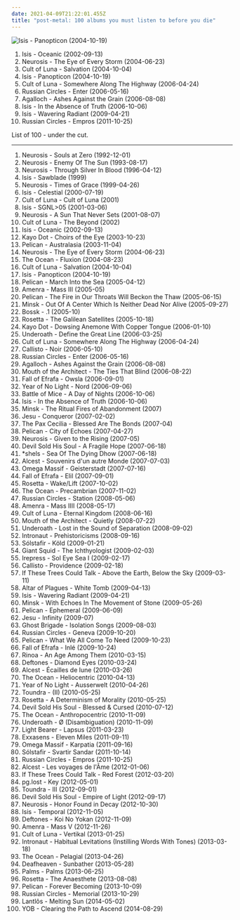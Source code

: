 ```yaml
---
date: 2021-04-09T21:22:01.455Z
title: "post-metal: 100 albums you must listen to before you die"
---
```

![Isis - Panopticon (2004-10-19)](http://coverartarchive.org/release/90088a59-b98d-4960-9abf-71a65ef16e71/14236443791-500.jpg "Isis - Panopticon (2004-10-19)")
<ol class="albums">
<li data-cover="http://coverartarchive.org/release/e41d013a-b455-4359-84c5-c14b6112bba8/28540264236-500.jpg" data-tags="post-metal, sludge" role="button">Isis - Oceanic (2002-09-13)</li>
<li data-cover="http://coverartarchive.org/release/9e98839e-b7e7-450b-b364-bd35f34c38be/1093713473-500.jpg" data-tags="post-metal" role="button">Neurosis - The Eye of Every Storm (2004-06-23)</li>
<li data-cover="https://img.discogs.com/cRuOXBvTzWZ1NiZrgHh2fWOA-rQ=/fit-in/300x280/filters:strip_icc():format(jpeg):mode_rgb():quality(90)/discogs-images/R-2795498-1301372915.jpeg.jpg" data-tags="sludge, post-metal" role="button">Cult of Luna - Salvation (2004-10-04)</li>
<li data-cover="http://coverartarchive.org/release/90088a59-b98d-4960-9abf-71a65ef16e71/14236443791-500.jpg" data-tags="post-metal" role="button">Isis - Panopticon (2004-10-19)</li>
<li data-cover="http://coverartarchive.org/release/1fde8540-59cf-4c8d-8429-eb076d03fb05/21557052063-500.jpg" data-tags="post-metal, sludge" role="button">Cult of Luna - Somewhere Along The Highway (2006-04-24)</li>
<li data-cover="https://img.discogs.com/6ifi1redUdOzAAkz0gVZTZbrRvY=/fit-in/300x300/filters:strip_icc():format(jpeg):mode_rgb():quality(90)/discogs-images/R-801151-1382705063-4726.jpeg.jpg" data-tags="post-rock, instrumental" role="button">Russian Circles - Enter (2006-05-16)</li>
<li data-cover="http://coverartarchive.org/release/b943e89a-2ae7-4cce-940a-c434c4f068cf/19071273840-500.jpg" data-tags="doom metal, folk metal, progressive metal" role="button">Agalloch - Ashes Against the Grain (2006-08-08)</li>
<li data-cover="http://coverartarchive.org/release/0ba88c6e-cc27-4d6b-bf98-638464ec069e/9123370524-500.jpg" data-tags="sludge, post-metal, post-rock" role="button">Isis - In the Absence of Truth (2006-10-06)</li>
<li data-cover="http://coverartarchive.org/release/e411ba3e-7a70-4336-9522-1d6c8cf0f044/3112274726-500.jpg" data-tags="post-metal, progressive metal, sludge" role="button">Isis - Wavering Radiant (2009-04-21)</li>
<li data-cover="http://coverartarchive.org/release/65bc450d-2304-47d9-b114-e84b8bc56811/3331814020-500.jpg" data-tags="post-metal, post-rock" role="button">Russian Circles - Empros (2011-10-25)</li>
</ol>
List of 100 - under the cut.
<!-- more -->

_________________

<ol class="albums">
<li data-cover="http://coverartarchive.org/release/64bb2d1b-e4ab-4808-be16-5466264c2e65/20845677913-500.jpg" data-tags="sludge, sludge metal, post-metal" role="button">
Neurosis - Souls at Zero (1992-12-01)
</li>
<li data-cover="http://coverartarchive.org/release/2d7de606-9c1d-4faf-9d47-7f9c8912d3e4/7852290321-500.jpg" data-tags="post-metal, sludge, doom metal" role="button">
Neurosis - Enemy Of The Sun (1993-08-17)
</li>
<li data-cover="http://coverartarchive.org/release/867a9c66-d738-3857-b967-62b9367970fc/7697193187-500.jpg" data-tags="post-metal, sludge, sludge metal" role="button">
Neurosis - Through Silver In Blood (1996-04-12)
</li>
<li data-cover="http://coverartarchive.org/release/2025b5f9-13fc-376f-9484-24d074c8ff0a/10973592319-500.jpg" data-tags="sludge, post-metal" role="button">
Isis - Sawblade (1999)
</li>
<li data-cover="http://coverartarchive.org/release/d56380fe-d00e-42c3-841a-654254ef264a/7697244807-500.jpg" data-tags="post-metal, sludge" role="button">
Neurosis - Times of Grace (1999-04-26)
</li>
<li data-cover="https://img.discogs.com/E3zacTqfQNSLzHq_ESkjuevv5wc=/fit-in/400x400/filters:strip_icc():format(jpeg):mode_rgb():quality(90)/discogs-images/R-816626-1244854064.jpeg.jpg" data-tags="sludge, post-metal" role="button">
Isis - Celestial (2000-07-19)
</li>
<li data-cover="http://coverartarchive.org/release/17432213-49df-4389-a05a-e2f91178792f/3927758235-500.jpg" data-tags="sludge" role="button">
Cult of Luna - Cult of Luna (2001)
</li>
<li data-cover="http://coverartarchive.org/release/27f00bc4-5016-48dd-a079-9b3a5e8bd8f3/9577987822-500.jpg" data-tags="sludge, post-metal" role="button">
Isis - SGNL>05 (2001-03-06)
</li>
<li data-cover="http://coverartarchive.org/release/ca11e9a4-cc91-46e4-99c1-68790f99edec/3104797376-500.jpg" data-tags="post-metal" role="button">
Neurosis - A Sun That Never Sets (2001-08-07)
</li>
<li data-cover="http://coverartarchive.org/release/649d1c49-3018-4a0b-b0cc-3ed64c39e373/7741304161-500.jpg" data-tags="sludge, doom metal" role="button">
Cult of Luna - The Beyond (2002)
</li>
<li data-cover="http://coverartarchive.org/release/e41d013a-b455-4359-84c5-c14b6112bba8/28540264236-500.jpg" data-tags="post-metal, sludge" role="button">
Isis - Oceanic (2002-09-13)
</li>
<li data-cover="http://coverartarchive.org/release/1d78df8c-c5ed-431b-adbc-36d6639d8847/18409643938-500.jpg" data-tags="experimental, post-rock, avant-garde" role="button">
Kayo Dot - Choirs of the Eye (2003-10-23)
</li>
<li data-cover="http://coverartarchive.org/release/71794ed3-3763-482b-b24e-7a6adf751aa9/22635557412-500.jpg" data-tags="post-rock, post-metal, sludge" role="button">
Pelican - Australasia (2003-11-04)
</li>
<li data-cover="http://coverartarchive.org/release/9e98839e-b7e7-450b-b364-bd35f34c38be/1093713473-500.jpg" data-tags="post-metal" role="button">
Neurosis - The Eye of Every Storm (2004-06-23)
</li>
<li data-cover="http://coverartarchive.org/release/f0baba81-224e-4493-9e1d-6208669a1de0/9615154980-500.jpg" data-tags="progressive metal, post-metal" role="button">
The Ocean - Fluxion (2004-08-23)
</li>
<li data-cover="https://img.discogs.com/cRuOXBvTzWZ1NiZrgHh2fWOA-rQ=/fit-in/300x280/filters:strip_icc():format(jpeg):mode_rgb():quality(90)/discogs-images/R-2795498-1301372915.jpeg.jpg" data-tags="sludge, post-metal" role="button">
Cult of Luna - Salvation (2004-10-04)
</li>
<li data-cover="http://coverartarchive.org/release/90088a59-b98d-4960-9abf-71a65ef16e71/14236443791-500.jpg" data-tags="post-metal" role="button">
Isis - Panopticon (2004-10-19)
</li>
<li data-cover="https://img.discogs.com/KyoJe8kQNtFQ5VlfYfxVOoqb5sY=/fit-in/250x250/filters:strip_icc():format(jpeg):mode_rgb():quality(90)/discogs-images/R-1286171-1227228285.jpeg.jpg" data-tags="post rock" role="button">
Pelican - March Into the Sea (2005-04-12)
</li>
<li data-cover="http://coverartarchive.org/release/aa271836-6784-4555-bc47-c2fa305c260e/25038392608-500.jpg" data-tags="post-metal, sludge" role="button">
Amenra - Mass III (2005-05)
</li>
<li data-cover="http://coverartarchive.org/release/65c232e4-cd6d-4354-a623-eab1b463d9b0/22635528848-500.jpg" data-tags="post-rock, instrumental" role="button">
Pelican - The Fire in Our Throats Will Beckon the Thaw (2005-06-15)
</li>
<li data-cover="http://coverartarchive.org/release/6a332cb7-7c6e-4ca6-9771-90d06552e33a/20431718189-500.jpg" data-tags="doom metal, post-metal" role="button">
Minsk - Out Of A Center Which Is Neither Dead Nor Alive (2005-09-27)
</li>
<li data-cover="http://coverartarchive.org/release/c2f2bf8f-68cc-3e30-a358-c9b4373af684/1842852910-500.jpg" data-tags="post-metal, post-rock" role="button">
Bossk - .1 (2005-10)
</li>
<li data-cover="https://img.discogs.com/TY--EiotMwrgw-L9b_HXkHvSPh8=/fit-in/600x600/filters:strip_icc():format(jpeg):mode_rgb():quality(90)/discogs-images/R-3762871-1343401853-1173.jpeg.jpg" data-tags="post-metal, sludge" role="button">
Rosetta - The Galilean Satellites (2005-10-18)
</li>
<li data-cover="http://coverartarchive.org/release/8c761839-5889-4b72-95a2-031619122e4a/20406280868-500.jpg" data-tags="avant-garde" role="button">
Kayo Dot - Dowsing Anemone With Copper Tongue (2006-01-10)
</li>
<li data-cover="https://img.discogs.com/0jsnhuwQ3Gx3HGYoG7ZY6krYJdw=/fit-in/500x500/filters:strip_icc():format(jpeg):mode_rgb():quality(90)/discogs-images/R-1892204-1326299483.jpeg.jpg" data-tags="post-hardcore, metalcore, screamo" role="button">
Underoath - Define the Great Line (2006-03-25)
</li>
<li data-cover="http://coverartarchive.org/release/1fde8540-59cf-4c8d-8429-eb076d03fb05/21557052063-500.jpg" data-tags="post-metal, sludge" role="button">
Cult of Luna - Somewhere Along The Highway (2006-04-24)
</li>
<li data-cover="http://coverartarchive.org/release/7a9d748f-03d6-484e-b45d-61cb6539a9f3/1118804524-500.jpg" data-tags="post-rock, post-metal" role="button">
Callisto - Noir (2006-05-10)
</li>
<li data-cover="https://img.discogs.com/6ifi1redUdOzAAkz0gVZTZbrRvY=/fit-in/300x300/filters:strip_icc():format(jpeg):mode_rgb():quality(90)/discogs-images/R-801151-1382705063-4726.jpeg.jpg" data-tags="post-rock, instrumental" role="button">
Russian Circles - Enter (2006-05-16)
</li>
<li data-cover="http://coverartarchive.org/release/b943e89a-2ae7-4cce-940a-c434c4f068cf/19071273840-500.jpg" data-tags="doom metal, folk metal, progressive metal" role="button">
Agalloch - Ashes Against the Grain (2006-08-08)
</li>
<li data-cover="http://coverartarchive.org/release/8289fb50-b032-4157-9943-277c7758a9f2/8968488172-500.jpg" data-tags="post-metal, post-rock, atmospheric sludge metal" role="button">
Mouth of the Architect - The Ties That Blind (2006-08-22)
</li>
<li data-cover="https://via.placeholder.com/450" data-tags="crust, post-metal, neocrust" role="button">
Fall of Efrafa - Owsla (2006-09-01)
</li>
<li data-cover="http://coverartarchive.org/release/245e79d9-39b5-4590-94b4-1c76c9812378/5361787616-500.jpg" data-tags="sludge" role="button">
Year of No Light - Nord (2006-09-06)
</li>
<li data-cover="http://coverartarchive.org/release/0d792891-5e0f-4b83-bd4d-79902d314833/1624157817-500.jpg" data-tags="post-rock" role="button">
Battle of Mice - A Day of Nights (2006-10-06)
</li>
<li data-cover="http://coverartarchive.org/release/0ba88c6e-cc27-4d6b-bf98-638464ec069e/9123370524-500.jpg" data-tags="sludge, post-metal, post-rock" role="button">
Isis - In the Absence of Truth (2006-10-06)
</li>
<li data-cover="http://coverartarchive.org/release/e6d3600e-c847-3ffb-b2a2-dec1f3c2b172/2691122178-500.jpg" data-tags="doom metal, sludge, post-metal" role="button">
Minsk - The Ritual Fires of Abandonment (2007)
</li>
<li data-cover="http://coverartarchive.org/release/3a99332d-e326-46d6-acdc-f9935bdb9efb/26240956893-500.jpg" data-tags="post-rock, shoegaze, drone, experimental" role="button">
Jesu - Conqueror (2007-02-02)
</li>
<li data-cover="https://img.discogs.com/4mHR-W-BjBuCsWvcZ7ebr5aoO9g=/fit-in/600x518/filters:strip_icc():format(jpeg):mode_rgb():quality(90)/discogs-images/R-1003498-1187539599.jpeg.jpg" data-tags="post-metal" role="button">
The Pax Cecilia - Blessed Are The Bonds (2007-04)
</li>
<li data-cover="http://coverartarchive.org/release/8dcdef43-6ca6-45b8-90f9-9eefe8e038d0/16157041487-500.jpg" data-tags="post-rock" role="button">
Pelican - City of Echoes (2007-04-27)
</li>
<li data-cover="http://coverartarchive.org/release/bc9f370a-1774-4751-b9c4-ef9d05939770/24057716895-500.jpg" data-tags="sludge, doom metal, post-metal" role="button">
Neurosis - Given to the Rising (2007-05)
</li>
<li data-cover="http://coverartarchive.org/release/7312e2b3-02ca-4baa-9518-becfc7245d69/21755008729-500.jpg" data-tags="screamo, post-hardcore" role="button">
Devil Sold His Soul - A Fragile Hope (2007-06-18)
</li>
<li data-cover="http://coverartarchive.org/release/5b95db6e-2e6c-4dd4-b687-1242d767c6b4/14793789212-500.jpg" data-tags="post-rock, post-metal" role="button">
*shels - Sea Of The Dying Dhow (2007-06-18)
</li>
<li data-cover="http://coverartarchive.org/release/9a8a652e-d32a-400c-ae58-16cdcdc547f1/2239776188-500.jpg" data-tags="shoegaze" role="button">
Alcest - Souvenirs d'un autre Monde (2007-07-03)
</li>
<li data-cover="http://coverartarchive.org/release/0f47ff75-3692-4c6a-bf97-46074cbc6455/2491484911-500.jpg" data-tags="instrumental, post-metal" role="button">
Omega Massif - Geisterstadt (2007-07-16)
</li>
<li data-cover="https://img.discogs.com/GDh-Ng1HQYVhre6TKLq_XkU4qUM=/fit-in/600x595/filters:strip_icc():format(jpeg):mode_rgb():quality(90)/discogs-images/R-1101458-1597620920-6186.jpeg.jpg" data-tags="post-metal, crust, sludge" role="button">
Fall of Efrafa - Elil (2007-09-01)
</li>
<li data-cover="http://coverartarchive.org/release/233fc0af-b35a-4b06-887d-1059a9735452/18650274711-500.jpg" data-tags="sludge, post-metal" role="button">
Rosetta - Wake/Lift (2007-10-02)
</li>
<li data-cover="http://coverartarchive.org/release/b06ee261-544b-49ff-acbb-d357b03523c6/16533782366-500.jpg" data-tags="progressive metal, sludge" role="button">
The Ocean - Precambrian (2007-11-02)
</li>
<li data-cover="https://img.discogs.com/WeMm4fW-DXjuCRJ7rbJgEVB51UI=/fit-in/600x529/filters:strip_icc():format(jpeg):mode_rgb():quality(90)/discogs-images/R-1358916-1532781976-1391.jpeg.jpg" data-tags="post-rock, instrumental" role="button">
Russian Circles - Station (2008-05-06)
</li>
<li data-cover="http://coverartarchive.org/release/7aee5913-07fe-42dd-bd31-e9170fe6b631/20484635852-500.jpg" data-tags="post-metal, sludge, post-hardcore" role="button">
Amenra - Mass IIII (2008-05-17)
</li>
<li data-cover="http://coverartarchive.org/release/7db4428f-f950-496a-a2c8-5773f0b42529/2311245727-500.jpg" data-tags="sludge, post-metal" role="button">
Cult of Luna - Eternal Kingdom (2008-06-16)
</li>
<li data-cover="http://coverartarchive.org/release/c2acdb03-954b-4afc-afd1-ebb9c873a5a8/9303163464-500.jpg" data-tags="sludge" role="button">
Mouth of the Architect - Quietly (2008-07-22)
</li>
<li data-cover="http://coverartarchive.org/release/257fc109-3150-431b-8670-39bec0b62e08/28727135104-500.jpg" data-tags="post-hardcore, metalcore" role="button">
Underoath - Lost in the Sound of Separation (2008-09-02)
</li>
<li data-cover="http://coverartarchive.org/release/2f4c11df-a540-44ff-bf55-280061b1c396/3230440049-500.jpg" data-tags="progressive metal, post-metal" role="button">
Intronaut - Prehistoricisms (2008-09-16)
</li>
<li data-cover="http://coverartarchive.org/release/996bd661-e2db-4227-9839-4024e2efe8ed/2933297561-500.jpg" data-tags="post-metal, progressive metal, post-black metal" role="button">
Sólstafir - Köld (2009-01-21)
</li>
<li data-cover="https://img.discogs.com/bKKaoaQCA2aak43BD1APQPJT5wk=/fit-in/371x416/filters:strip_icc():format(jpeg):mode_rgb():quality(90)/discogs-images/R-1921521-1252604182.jpeg.jpg" data-tags="post-metal, progressive metal, post-rock, sludge" role="button">
Giant Squid - The Ichthyologist (2009-02-03)
</li>
<li data-cover="https://img.discogs.com/lpe0lGKWFeBM_2lXfLFpd6c220Y=/fit-in/500x500/filters:strip_icc():format(jpeg):mode_rgb():quality(90)/discogs-images/R-1809786-1295736258.jpeg.jpg" data-tags="post rock, post-metal" role="button">
Irepress - Sol Eye Sea I (2009-02-17)
</li>
<li data-cover="http://coverartarchive.org/release/8630fe23-abc2-4eb2-b36d-855603ad6719/15855900571-500.jpg" data-tags="post-rock, post-metal" role="button">
Callisto - Providence (2009-02-18)
</li>
<li data-cover="http://coverartarchive.org/release/c5107679-e2b1-42c4-9281-7f9189a46e15/3357006181-500.jpg" data-tags="post-rock" role="button">
If These Trees Could Talk - Above the Earth, Below the Sky (2009-03-11)
</li>
<li data-cover="http://coverartarchive.org/release/508cd265-21f1-4e9c-a995-ecc620bbd53f/2663399057-500.jpg" data-tags="black metal, atmospheric black metal" role="button">
Altar of Plagues - White Tomb (2009-04-13)
</li>
<li data-cover="http://coverartarchive.org/release/e411ba3e-7a70-4336-9522-1d6c8cf0f044/3112274726-500.jpg" data-tags="post-metal, progressive metal, sludge" role="button">
Isis - Wavering Radiant (2009-04-21)
</li>
<li data-cover="https://img.discogs.com/MtK4YPClwkutejnHZN846f_Ge-g=/fit-in/600x521/filters:strip_icc():format(jpeg):mode_rgb():quality(90)/discogs-images/R-1897397-1551811272-4495.jpeg.jpg" data-tags="doom metal, post-metal" role="button">
Minsk - With Echoes In The Movement of Stone (2009-05-26)
</li>
<li data-cover="https://img.discogs.com/2xqq6ABeVkRKdT1JwgNSGlo_40o=/fit-in/500x500/filters:strip_icc():format(jpeg):mode_rgb():quality(90)/discogs-images/R-1790016-1252534676.jpeg.jpg" data-tags="post-metal, instrumental" role="button">
Pelican - Ephemeral (2009-06-09)
</li>
<li data-cover="https://img.discogs.com/kFxILaeR0miu9E9n19Ohx9HL24E=/fit-in/350x314/filters:strip_icc():format(jpeg):mode_rgb():quality(90)/discogs-images/R-1876339-1249498435.jpeg.jpg" data-tags="drone, post-metal" role="button">
Jesu - Infinity (2009-07)
</li>
<li data-cover="http://coverartarchive.org/release/dbc9ba41-5627-4c15-93a9-42a6e186e771/8293096366-500.jpg" data-tags="melodic death metal, progressive metal" role="button">
Ghost Brigade - Isolation Songs (2009-08-03)
</li>
<li data-cover="http://coverartarchive.org/release/acac3cdb-ccd5-3736-87b3-1554de5a83be/3331811954-500.jpg" data-tags="post-rock" role="button">
Russian Circles - Geneva (2009-10-20)
</li>
<li data-cover="https://img.discogs.com/5rrKYhGwc8R6cRJj2-MUYuRD_fs=/fit-in/600x604/filters:strip_icc():format(jpeg):mode_rgb():quality(90)/discogs-images/R-2683430-1537127156-3823.jpeg.jpg" data-tags="post-rock" role="button">
Pelican - What We All Come To Need (2009-10-23)
</li>
<li data-cover="http://coverartarchive.org/release/ae532ee3-e084-34cb-a3ca-9e2d97f0c4d5/20106337426-500.jpg" data-tags="sludge, post-metal" role="button">
Fall of Efrafa - Inlé (2009-10-24)
</li>
<li data-cover="http://coverartarchive.org/release/2a9c5fe9-fadf-42e9-a893-60b2b03ae3a2/4143298899-500.jpg" data-tags="post-hardcore, post-metal" role="button">
Rinoa - An Age Among Them (2010-03-15)
</li>
<li data-cover="http://coverartarchive.org/release/9ca0e1a5-ab61-40e2-99c8-bab84f4ed5de/7767150878-500.jpg" data-tags="alternative metal" role="button">
Deftones - Diamond Eyes (2010-03-24)
</li>
<li data-cover="http://coverartarchive.org/release/33749b62-1fa9-4ab0-b1e2-8696e3386bae/2239809767-500.jpg" data-tags="shoegaze, atmospheric black metal, post-rock" role="button">
Alcest - Écailles de lune (2010-03-26)
</li>
<li data-cover="http://coverartarchive.org/release/b9e24663-b02d-40c7-9dae-67cb8389e0a5/5930637306-500.jpg" data-tags="progressive metal" role="button">
The Ocean - Heliocentric (2010-04-13)
</li>
<li data-cover="http://coverartarchive.org/release/36fb516d-9eb0-4de7-b451-34ca640565b7/6237521719-500.jpg" data-tags="post-metal, sludge" role="button">
Year of No Light - Ausserwelt (2010-04-26)
</li>
<li data-cover="http://coverartarchive.org/release/a2d4fef5-8cab-432f-ba3c-8b7c4fd58595/5824533539-500.jpg" data-tags="post-rock" role="button">
Toundra - (II) (2010-05-25)
</li>
<li data-cover="http://coverartarchive.org/release/98823f71-c32e-47be-9651-9cf7ac9acff8/9300211466-500.jpg" data-tags="post-metal" role="button">
Rosetta - A Determinism of Morality (2010-05-25)
</li>
<li data-cover="http://coverartarchive.org/release/b781252c-92bc-4d99-af0b-6aa0bce82edc/3685052925-500.jpg" data-tags="post-hardcore" role="button">
Devil Sold His Soul - Blessed & Cursed (2010-07-12)
</li>
<li data-cover="http://coverartarchive.org/release/3c6bf386-774f-4680-93bf-286b6bf996c4/12182847250-500.jpg" data-tags="post-metal, progressive metal, experimental, sludge" role="button">
The Ocean - Anthropocentric (2010-11-09)
</li>
<li data-cover="https://img.discogs.com/d6nMA51RfJ0XzdYIdpz-y6bHFj0=/fit-in/450x450/filters:strip_icc():format(jpeg):mode_rgb():quality(90)/discogs-images/R-2742693-1298996856.jpeg.jpg" data-tags="metalcore, post-hardcore" role="button">
Underoath - Ø (Disambiguation) (2010-11-09)
</li>
<li data-cover="https://img.discogs.com/OXlq4ZPsy0aS_pTXqm9JNw27K1c=/fit-in/600x600/filters:strip_icc():format(jpeg):mode_rgb():quality(90)/discogs-images/R-2783932-1486678149-1140.jpeg.jpg" data-tags="post-metal" role="button">
Light Bearer - Lapsus (2011-03-23)
</li>
<li data-cover="http://coverartarchive.org/release/ee4093b1-28e1-4482-875b-266ffc458b60/1118766922-500.jpg" data-tags="post-rock, post-metal" role="button">
Exxasens - Eleven Miles (2011-09-11)
</li>
<li data-cover="https://img.discogs.com/nDU13ZOnWiV9ARObZ5apA0FY8_0=/fit-in/600x589/filters:strip_icc():format(jpeg):mode_rgb():quality(90)/discogs-images/R-3041554-1344013587-6627.jpeg.jpg" data-tags="post-metal" role="button">
Omega Massif - Karpatia (2011-09-16)
</li>
<li data-cover="http://coverartarchive.org/release/14a57c0d-b063-489b-bd42-8cb2c261c0e8/13555883183-500.jpg" data-tags="progressive metal, post-metal, post-rock" role="button">
Sólstafir - Svartir Sandar (2011-10-14)
</li>
<li data-cover="http://coverartarchive.org/release/65bc450d-2304-47d9-b114-e84b8bc56811/3331814020-500.jpg" data-tags="post-metal, post-rock" role="button">
Russian Circles - Empros (2011-10-25)
</li>
<li data-cover="http://coverartarchive.org/release/4de22942-1416-409f-a242-47c329288dd5/2239835239-500.jpg" data-tags="shoegaze, post-rock" role="button">
Alcest - Les voyages de l'Âme (2012-01-06)
</li>
<li data-cover="http://coverartarchive.org/release/6e2f5fb4-5c55-45c3-8e16-572c46a9ddcc/2884696107-500.jpg" data-tags="post-rock" role="button">
If These Trees Could Talk - Red Forest (2012-03-20)
</li>
<li data-cover="http://coverartarchive.org/release/3a28432f-5932-4106-9534-d5e7dbf622df/2904365048-500.jpg" data-tags="post-rock" role="button">
pg.lost - Key (2012-05-01)
</li>
<li data-cover="http://coverartarchive.org/release/ceaa4406-4225-4e3a-89d5-8bbe69af9f47/5823934220-500.jpg" data-tags="post-metal" role="button">
Toundra - III (2012-09-01)
</li>
<li data-cover="http://coverartarchive.org/release/6c15eab1-0084-45f7-957d-1ca673472248/10878361310-500.jpg" data-tags="post-hardcore, post-metal" role="button">
Devil Sold His Soul - Empire of Light (2012-09-17)
</li>
<li data-cover="http://coverartarchive.org/release/094d0e6b-6ebc-4885-b55f-4bd1fc4aee40/2773600365-500.jpg" data-tags="post-metal" role="button">
Neurosis - Honor Found in Decay (2012-10-30)
</li>
<li data-cover="http://coverartarchive.org/release/a22e0184-e93c-494e-86c9-8fd8fd810c46/9577983762-500.jpg" data-tags="post-metal" role="button">
Isis - Temporal (2012-11-05)
</li>
<li data-cover="http://coverartarchive.org/release/addcfdab-9c0d-44db-9292-41e918d20e16/2616543949-500.jpg" data-tags="alternative metal" role="button">
Deftones - Koi No Yokan (2012-11-09)
</li>
<li data-cover="http://coverartarchive.org/release/fed6d8cd-70c3-45c4-94c5-eb983f59b985/3564355677-500.jpg" data-tags="sludge metal, post-metal" role="button">
Amenra - Mass V (2012-11-26)
</li>
<li data-cover="http://coverartarchive.org/release/ca88ef67-66c1-4c4c-ac3e-66d178d575d6/3169895120-500.jpg" data-tags="post-metal" role="button">
Cult of Luna - Vertikal (2013-01-25)
</li>
<li data-cover="http://coverartarchive.org/release/496e01dc-a9d8-4d30-9b17-569d56faae3f/3697237012-500.jpg" data-tags="progressive metal, post-metal" role="button">
Intronaut - Habitual Levitations (Instilling Words With Tones) (2013-03-18)
</li>
<li data-cover="https://img.discogs.com/fgYdbxA8SDQEd8xdBXFp5QB86ew=/fit-in/388x400/filters:strip_icc():format(jpeg):mode_rgb():quality(90)/discogs-images/R-4655747-1371398329-7222.jpeg.jpg" data-tags="progressive metal, post-metal" role="button">
The Ocean - Pelagial (2013-04-26)
</li>
<li data-cover="http://coverartarchive.org/release/2c6513c0-7b01-4b36-836c-d400e80e8072/25313095145-500.jpg" data-tags="post-black metal, blackgaze" role="button">
Deafheaven - Sunbather (2013-05-28)
</li>
<li data-cover="http://coverartarchive.org/release/566c76ac-6055-4f43-a1c6-71653f499b82/4802576226-500.jpg" data-tags="post-rock, post-metal" role="button">
Palms - Palms (2013-06-25)
</li>
<li data-cover="http://coverartarchive.org/release/8e97ceeb-e627-410d-ae11-865715689a38/7272823091-500.jpg" data-tags="post-metal" role="button">
Rosetta - The Anaesthete (2013-08-08)
</li>
<li data-cover="http://coverartarchive.org/release/74528c57-9768-419e-96c0-16b9be11bca4/24295139575-500.jpg" data-tags="post-metal" role="button">
Pelican - Forever Becoming (2013-10-09)
</li>
<li data-cover="http://coverartarchive.org/release/14e2923f-2344-4d4c-9d24-02d18245412d/5929733555-500.jpg" data-tags="post-metal, post-rock" role="button">
Russian Circles - Memorial (2013-10-29)
</li>
<li data-cover="http://coverartarchive.org/release/78335310-0a5c-4e11-8506-c107150e40d6/6611408756-500.jpg" data-tags="shoegaze, post-metal" role="button">
Lantlôs - Melting Sun (2014-05-02)
</li>
<li data-cover="http://coverartarchive.org/release/b6abb840-e434-44f9-8050-5f1be40cc77e/9113432674-500.jpg" data-tags="doom metal" role="button">
YOB - Clearing the Path to Ascend (2014-08-29)
</li>
</ol>